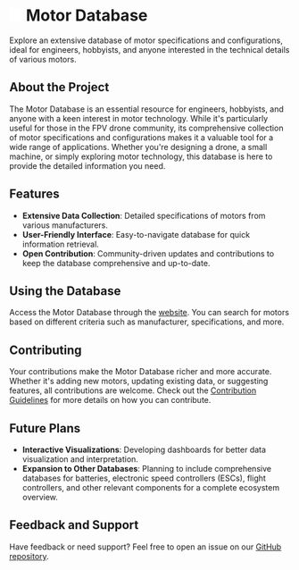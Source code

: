 # <img src="media/icon.png" width="23" height="23"> Motor Database

Explore an extensive database of motor specifications and configurations, ideal for engineers, hobbyists, and anyone interested in the technical details of various motors.

## About the Project

The Motor Database is an essential resource for engineers, hobbyists, and anyone with a keen interest in motor technology. While it's particularly useful for those in the FPV drone community, its comprehensive collection of motor specifications and configurations makes it a valuable tool for a wide range of applications. Whether you're designing a drone, a small machine, or simply exploring motor technology, this database is here to provide the detailed information you need.

## Features

- **Extensive Data Collection**: Detailed specifications of motors from various manufacturers.
- **User-Friendly Interface**: Easy-to-navigate database for quick information retrieval.
- **Open Contribution**: Community-driven updates and contributions to keep the database comprehensive and up-to-date.

## Using the Database

Access the Motor Database through the [website](https://marc-frank.github.io/motor-database/). You can search for motors based on different criteria such as manufacturer, specifications, and more.

## Contributing

Your contributions make the Motor Database richer and more accurate. Whether it's adding new motors, updating existing data, or suggesting features, all contributions are welcome. Check out the [Contribution Guidelines](.github/CONTRIBUTING.md) for more details on how you can contribute.

## Future Plans

- **Interactive Visualizations**: Developing dashboards for better data visualization and interpretation.
- **Expansion to Other Databases**: Planning to include comprehensive databases for batteries, electronic speed controllers (ESCs), flight controllers, and other relevant components for a complete ecosystem overview.

## Feedback and Support

Have feedback or need support? Feel free to open an issue on our [GitHub repository](https://github.com/marc-frank/motor-database/issues).
